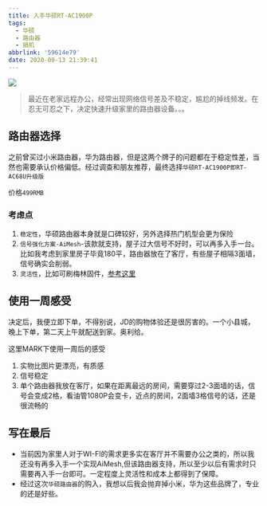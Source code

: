 ```yaml
---
title: 入手华硕RT-AC1900P
tags:
  - 华硕
  - 路由器
  - 搞机
abbrlink: '59614e79'
date: 2020-09-13 21:39:41
---
```


![](https://static.1991421.cn/2020/2020-09-13-214054.jpeg)

> 最近在老家远程办公，经常出现网络信号差及不稳定，尴尬的掉线频发。在忍无可忍之下，决定快速升级家里的路由器设备。。。


## 路由器选择
之前曾买过小米路由器，华为路由器，但是这两个牌子的问题都在于稳定性差，当然也需要承认价格偏低。经过调查和朋友推荐，最终选择`华硕RT-AC1900P即RT-AC68U升级版` 

价格`499RMB`

### 考虑点

1. `稳定性`，华硕路由器本身就是口碑较好，另外选择热门机型会更为保险
2. `信号强化方案-AiMesh`-该款就支持，屋子过大信号不好时，可以再多入手一台。比如我考虑到家里房子毕竟180平，路由器放在了客厅，有些屋子相隔3面墙，信号确实会削弱。
3. `灵活性`，比如可刷梅林固件，[参考这里](https://post.smzdm.com/p/616625/)

## 使用一周感受
决定后，我便立即下单，不得别说，JD的购物体验还是很厉害的。一个小县城，晚上下单，第二天上午就配送到家。奥利给。

这里MARK下使用一周后的感受

1. 实物比图片更漂亮，有质感
2. 信号稳定
3. 单个路由器我放在客厅，如果在距离最远的房间，需要穿过2-3面墙的话，信号会变成2格，看油管1080P会变卡，近点的房间，2面墙3格信号的话，还是很流畅的


## 写在最后
- 当前因为家里人对于WI-FI的需求更多实在客厅并不需要办公之类的，所以我还没有再多入手一个实现AiMesh,但该路由器支持，所以至少以后有需求时只需要再入手一台即可。一定程度上灵活性和成本上都得到了保障。
- 经过这次`华硕路由器`的购入，我想以后我会抛弃掉小米，华为这些品牌了，专业的还是好些。
